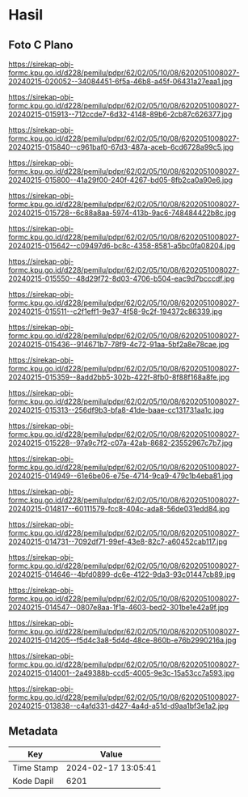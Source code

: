 # Hasil

## Foto C Plano

https://sirekap-obj-formc.kpu.go.id/d228/pemilu/pdpr/62/02/05/10/08/6202051008027-20240215-020052--34084451-6f5a-46b8-a45f-06431a27eaa1.jpg

https://sirekap-obj-formc.kpu.go.id/d228/pemilu/pdpr/62/02/05/10/08/6202051008027-20240215-015913--712ccde7-6d32-4148-89b6-2cb87c626377.jpg

https://sirekap-obj-formc.kpu.go.id/d228/pemilu/pdpr/62/02/05/10/08/6202051008027-20240215-015840--c961baf0-67d3-487a-aceb-6cd6728a99c5.jpg

https://sirekap-obj-formc.kpu.go.id/d228/pemilu/pdpr/62/02/05/10/08/6202051008027-20240215-015800--41a29f00-240f-4267-bd05-8fb2ca0a90e6.jpg

https://sirekap-obj-formc.kpu.go.id/d228/pemilu/pdpr/62/02/05/10/08/6202051008027-20240215-015728--6c88a8aa-5974-413b-9ac6-748484422b8c.jpg

https://sirekap-obj-formc.kpu.go.id/d228/pemilu/pdpr/62/02/05/10/08/6202051008027-20240215-015642--c09497d6-bc8c-4358-8581-a5bc0fa08204.jpg

https://sirekap-obj-formc.kpu.go.id/d228/pemilu/pdpr/62/02/05/10/08/6202051008027-20240215-015550--48d29f72-8d03-4706-b504-eac9d7bcccdf.jpg

https://sirekap-obj-formc.kpu.go.id/d228/pemilu/pdpr/62/02/05/10/08/6202051008027-20240215-015511--c2f1eff1-9e37-4f58-9c2f-194372c86339.jpg

https://sirekap-obj-formc.kpu.go.id/d228/pemilu/pdpr/62/02/05/10/08/6202051008027-20240215-015436--914671b7-78f9-4c72-91aa-5bf2a8e78cae.jpg

https://sirekap-obj-formc.kpu.go.id/d228/pemilu/pdpr/62/02/05/10/08/6202051008027-20240215-015359--8add2bb5-302b-422f-8fb0-8f88f168a8fe.jpg

https://sirekap-obj-formc.kpu.go.id/d228/pemilu/pdpr/62/02/05/10/08/6202051008027-20240215-015313--256df9b3-bfa8-41de-baae-cc131731aa1c.jpg

https://sirekap-obj-formc.kpu.go.id/d228/pemilu/pdpr/62/02/05/10/08/6202051008027-20240215-015228--97a9c7f2-c07a-42ab-8682-23552967c7b7.jpg

https://sirekap-obj-formc.kpu.go.id/d228/pemilu/pdpr/62/02/05/10/08/6202051008027-20240215-014949--61e6be06-e75e-4714-9ca9-479c1b4eba81.jpg

https://sirekap-obj-formc.kpu.go.id/d228/pemilu/pdpr/62/02/05/10/08/6202051008027-20240215-014817--60111579-fcc8-404c-ada8-56de031edd84.jpg

https://sirekap-obj-formc.kpu.go.id/d228/pemilu/pdpr/62/02/05/10/08/6202051008027-20240215-014731--7092df71-99ef-43e8-82c7-a60452cab117.jpg

https://sirekap-obj-formc.kpu.go.id/d228/pemilu/pdpr/62/02/05/10/08/6202051008027-20240215-014646--4bfd0899-dc6e-4122-9da3-93c01447cb89.jpg

https://sirekap-obj-formc.kpu.go.id/d228/pemilu/pdpr/62/02/05/10/08/6202051008027-20240215-014547--0807e8aa-1f1a-4603-bed2-301be1e42a9f.jpg

https://sirekap-obj-formc.kpu.go.id/d228/pemilu/pdpr/62/02/05/10/08/6202051008027-20240215-014205--f5d4c3a8-5d4d-48ce-860b-e76b2990216a.jpg

https://sirekap-obj-formc.kpu.go.id/d228/pemilu/pdpr/62/02/05/10/08/6202051008027-20240215-014001--2a49388b-ccd5-4005-9e3c-15a53cc7a593.jpg

https://sirekap-obj-formc.kpu.go.id/d228/pemilu/pdpr/62/02/05/10/08/6202051008027-20240215-013838--c4afd331-d427-4a4d-a51d-d9aa1bf3e1a2.jpg


## Metadata

| Key        | Value               |
| ---------- | ------------------- |
| Time Stamp | 2024-02-17 13:05:41 |
| Kode Dapil | 6201                |



